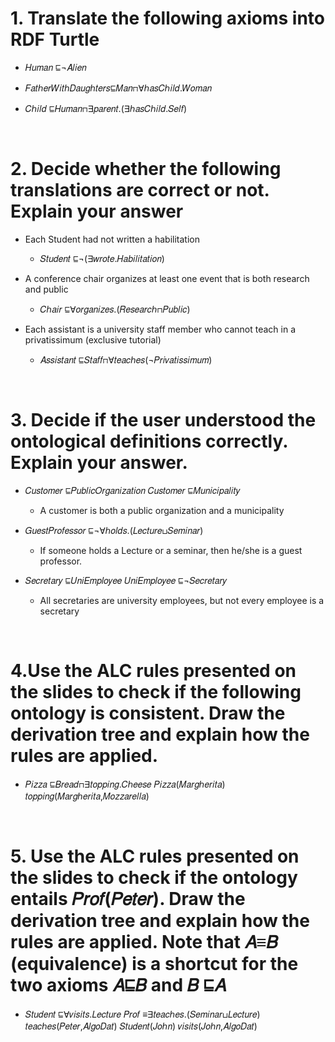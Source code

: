 # 1. Translate the following axioms into RDF Turtle
- 𝐻𝑢𝑚𝑎𝑛 ⊑¬𝐴𝑙𝑖𝑒𝑛

- 𝐹𝑎𝑡ℎ𝑒𝑟𝑊𝑖𝑡ℎ𝐷𝑎𝑢𝑔ℎ𝑡𝑒𝑟𝑠⊑𝑀𝑎𝑛⊓∀ℎ𝑎𝑠𝐶ℎ𝑖𝑙𝑑.𝑊𝑜𝑚𝑎𝑛 

- 𝐶ℎ𝑖𝑙𝑑 ⊑𝐻𝑢𝑚𝑎𝑛⊓∃𝑝𝑎𝑟𝑒𝑛𝑡.(∃ℎ𝑎𝑠𝐶ℎ𝑖𝑙𝑑.𝑆𝑒𝑙𝑓)
   
<br>





# 2. Decide whether the following translations are correct or not. Explain your answer 
-  Each Student had not written a habilitation  
    -  𝑆𝑡𝑢𝑑𝑒𝑛𝑡 ⊑¬(∃𝑤𝑟𝑜𝑡𝑒.𝐻𝑎𝑏𝑖𝑙𝑖𝑡𝑎𝑡𝑖𝑜𝑛)  

- A conference chair organizes at least one event that is both research and public 
  - 𝐶ℎ𝑎𝑖𝑟 ⊑∀𝑜𝑟𝑔𝑎𝑛𝑖𝑧𝑒𝑠.(𝑅𝑒𝑠𝑒𝑎𝑟𝑐ℎ⊓𝑃𝑢𝑏𝑙𝑖𝑐) 
  
-  Each assistant is a university staff member who cannot teach in a privatissimum (exclusive tutorial) 
    -  𝐴𝑠𝑠𝑖𝑠𝑡𝑎𝑛𝑡 ⊑𝑆𝑡𝑎𝑓𝑓⊓∀𝑡𝑒𝑎𝑐ℎ𝑒𝑠(¬𝑃𝑟𝑖𝑣𝑎𝑡𝑖𝑠𝑠𝑖𝑚𝑢𝑚)
  
<br>

# 3. Decide if the user understood the ontological definitions correctly. Explain your answer. 
   - 𝐶𝑢𝑠𝑡𝑜𝑚𝑒𝑟 ⊑𝑃𝑢𝑏𝑙𝑖𝑐𝑂𝑟𝑔𝑎𝑛𝑖𝑧𝑎𝑡𝑖𝑜𝑛  𝐶𝑢𝑠𝑡𝑜𝑚𝑒𝑟 ⊑𝑀𝑢𝑛𝑖𝑐𝑖𝑝𝑎𝑙𝑖𝑡𝑦 
     - A customer is both a public organization and a municipality  
 
   - 𝐺𝑢𝑒𝑠𝑡𝑃𝑟𝑜𝑓𝑒𝑠𝑠𝑜𝑟 ⊑¬∀ℎ𝑜𝑙𝑑𝑠.(𝐿𝑒𝑐𝑡𝑢𝑟𝑒⊔𝑆𝑒𝑚𝑖𝑛𝑎𝑟) 
      - If someone holds a Lecture or a seminar, then he/she is a guest professor. 


   - 𝑆𝑒𝑐𝑟𝑒𝑡𝑎𝑟𝑦 ⊑𝑈𝑛𝑖𝐸𝑚𝑝𝑙𝑜𝑦𝑒𝑒   𝑈𝑛𝑖𝐸𝑚𝑝𝑙𝑜𝑦𝑒𝑒 ⊑¬𝑆𝑒𝑐𝑟𝑒𝑡𝑎𝑟𝑦 
      - All secretaries are university employees, but not every employee is a secretary

<br>

# 4.Use the ALC rules presented on the slides to check if the following ontology is consistent. Draw the derivation tree and explain how the rules are applied. 
  - 𝑃𝑖𝑧𝑧𝑎 ⊑𝐵𝑟𝑒𝑎𝑑⊓∃𝑡𝑜𝑝𝑝𝑖𝑛𝑔.𝐶ℎ𝑒𝑒𝑠𝑒 
  𝑃𝑖𝑧𝑧𝑎(𝑀𝑎𝑟𝑔ℎ𝑒𝑟𝑖𝑡𝑎) 
  𝑡𝑜𝑝𝑝𝑖𝑛𝑔(𝑀𝑎𝑟𝑔ℎ𝑒𝑟𝑖𝑡𝑎,𝑀𝑜𝑧𝑧𝑎𝑟𝑒𝑙𝑙𝑎)

  <br>


# 5. Use the ALC rules presented on the slides to check if the ontology entails 𝑃𝑟𝑜𝑓(𝑃𝑒𝑡𝑒𝑟). Draw the derivation tree and explain how the rules are applied. Note that 𝐴≡𝐵 (equivalence) is a shortcut for the two axioms 𝐴⊑𝐵 and 𝐵 ⊑𝐴 
  - 𝑆𝑡𝑢𝑑𝑒𝑛𝑡 ⊑∀𝑣𝑖𝑠𝑖𝑡𝑠.𝐿𝑒𝑐𝑡𝑢𝑟𝑒 
  𝑃𝑟𝑜𝑓 ≡∃𝑡𝑒𝑎𝑐ℎ𝑒𝑠.(𝑆𝑒𝑚𝑖𝑛𝑎𝑟⊔𝐿𝑒𝑐𝑡𝑢𝑟𝑒) 
  𝑡𝑒𝑎𝑐ℎ𝑒𝑠(𝑃𝑒𝑡𝑒𝑟,𝐴𝑙𝑔𝑜𝐷𝑎𝑡) 
  𝑆𝑡𝑢𝑑𝑒𝑛𝑡(𝐽𝑜ℎ𝑛) 
  𝑣𝑖𝑠𝑖𝑡𝑠(𝐽𝑜ℎ𝑛,𝐴𝑙𝑔𝑜𝐷𝑎𝑡)
